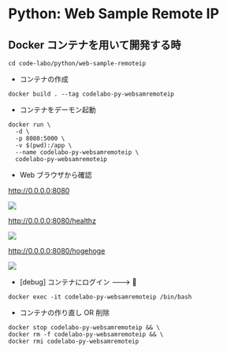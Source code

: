 # Python: Web Sample Remote IP

## Docker コンテナを用いて開発する時

```
cd code-labo/python/web-sample-remoteip
```

+ コンテナの作成

```
docker build . --tag codelabo-py-websamremoteip
```

+ コンテナをデーモン起動

```
docker run \
  -d \
  -p 8080:5000 \
  -v $(pwd):/app \
  --name codelabo-py-websamremoteip \
  codelabo-py-websamremoteip
```

+ Web ブラウザから確認

http://0.0.0.0:8080

![](./01.png)

http://0.0.0.0:8080/healthz

![](./02.png)

http://0.0.0.0:8080/hogehoge

![](./03.png)

+ [debug] コンテナにログイン ---> :whale:

```
docker exec -it codelabo-py-websamremoteip /bin/bash
```

+ コンテナの作り直し OR 削除

```
docker stop codelabo-py-websamremoteip && \
docker rm -f codelabo-py-websamremoteip && \
docker rmi codelabo-py-websamremoteip
```
